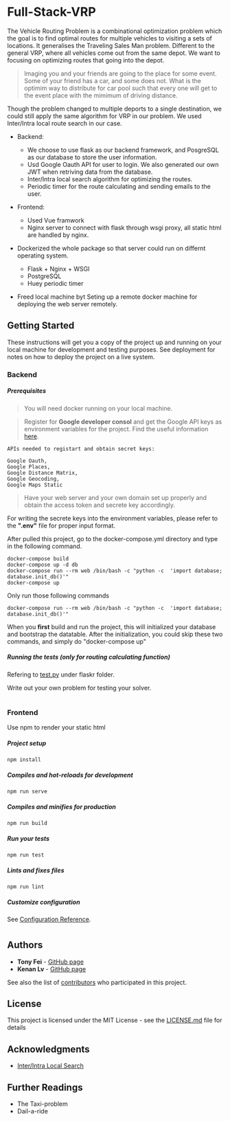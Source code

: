 # Full-Stack-VRP

  The Vehicle Routing Problem is a combinational optimization problem which the goal is to find optimal routes for multiple vehicles to visiting a sets of locations. It generalises the Traveling Sales Man problem.
  Different to the general VRP, where all vehicles come out from the same depot. We want to focusing on optimizing routes that going into the depot. 
  > Imaging you and your friends are going to the place for some event. Some of your friend has a car, and some does not. What is the optimim way to distribute for car pool such that every one will get to the event place with the mimimum of driving distance. 
  
Though the problem changed to multiple deports to a single destination, we could still apply the same algorithm for VRP in our problem. We used Inter/Intra local route search in our case.

- Backend:
    - We choose to use flask as our backend framework, and PosgreSQL as our database to store the user information. 
    - Usd Google Oauth API for user to login. We also generated our own JWT when retriving data from the database.
    - Inter/Intra local search algorithm for optimizing the routes.
    - Periodic timer for the route calculating and sending emails to the user. 
- Frontend:
    - Used Vue framwork
    - Nginx server to connect with flask through wsgi proxy, all static html are handled by nginx.

- Dockerized the whole package so that server could run on differnt operating system.
  - Flask + Nginx + WSGI
  - PostgreSQL
  - Huey periodic timer
- Freed local machine byt Seting up a remote docker machine for deploying the web server remotely. 
      
## Getting Started
These instructions will get you a copy of the project up and running on your local machine for development and testing purposes. See deployment for notes on how to deploy the project on a live system.

### Backend

##### Prerequisites

> You will need docker running on your local machine.

> Register for **Google developer consol** and get the Google API keys as environment variables for the project. 
Find the useful information [here](https://developers.google.com/).

    APIs needed to registart and obtain secret keys:

    Google Oauth, 
    Google Places, 
    Google Distance Matrix, 
    Google Geocoding, 
    Google Maps Static

> Have your web server and your own domain set up properly and obtain the access token and secrete key accordingly.

For writing the secrete keys into the environment variables, please refer to the **".env"** file for proper input format.


After pulled this project, go to the docker-compose.yml directory and type in the following command.

```
docker-compose build
docker-compose up -d db
docker-compose run --rm web /bin/bash -c "python -c  'import database; database.init_db()'"
docker-compose up
```
Only run those following commands
```
docker-compose run --rm web /bin/bash -c "python -c  'import database; database.init_db()'"
```
When you **first** build and run the project, this will initialized your database and bootstrap the datatable.
After the initialization, you could skip these two commands, and simply do "docker-compose up"


##### Running the tests *(only for routing calculating function)*

Refering to [test.py]([here](https://developers.google.com/).) under flaskr folder. 

Write out your own problem for testing your solver.

#
### Frontend
Use npm to render your static html
##### Project setup
```
npm install
```

##### Compiles and hot-reloads for development
```
npm run serve
```

##### Compiles and minifies for production
```
npm run build
```

##### Run your tests
```
npm run test
```

##### Lints and fixes files
```
npm run lint
```

##### Customize configuration
See [Configuration Reference](https://cli.vuejs.org/config/).
#


## Authors

* **Tony Fei** - [GitHub page](https://github.com/sa-tony)
* **Kenan Lv** - [GitHub page](https://github.com/kenanlv)

See also the list of [contributors](https://github.com/your/project/contributors) who participated in this project.

## License

This project is licensed under the MIT License - see the [LICENSE.md](LICENSE.md) file for details

## Acknowledgments

* [Inter/Intra Local Search](https://github.com/topics/vehicle-routing-problem?l=python)

## Further Readings

* The Taxi-problem
* Dail-a-ride

# 
